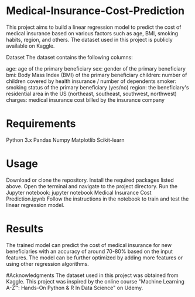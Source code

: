 # Medical-Insurance-Cost-Prediction

This project aims to build a linear regression model to predict the cost of medical insurance based on various factors such as age, BMI, smoking habits, region, and others. The dataset used in this project is publicly available on Kaggle.

Dataset
The dataset contains the following columns:

age: age of the primary beneficiary
sex: gender of the primary beneficiary
bmi: Body Mass Index (BMI) of the primary beneficiary
children: number of children covered by health insurance / number of dependents
smoker: smoking status of the primary beneficiary (yes/no)
region: the beneficiary's residential area in the US (northeast, southeast, southwest, northwest)
charges: medical insurance cost billed by the insurance company


# Requirements
Python 3.x
Pandas
Numpy
Matplotlib
Scikit-learn

# Usage
Download or clone the repository.
Install the required packages listed above.
Open the terminal and navigate to the project directory.
Run the Jupyter notebook: jupyter notebook Medical Insurance Cost Prediction.ipynb
Follow the instructions in the notebook to train and test the linear regression model.

# Results
The trained model can predict the cost of medical insurance for new beneficiaries with an accuracy of around 70-80% based on the input features. The model can be further optimized by adding more features or using other regression algorithms.

#Acknowledgments
The dataset used in this project was obtained from Kaggle.
This project was inspired by the online course "Machine Learning A-Z™: Hands-On Python & R In Data Science" on Udemy.

